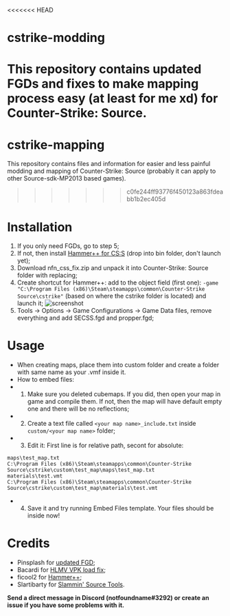 <<<<<<< HEAD
# cstrike-modding
This repository contains updated FGDs and fixes to make mapping process easy (at least for me xd) for Counter-Strike: Source.
=======
# cstrike-mapping
This repository contains files and information for easier and less painful modding and mapping of Counter-Strike: Source (probably it can apply to other Source-sdk-MP2013 based games).
>>>>>>> c0fe244ff93776f450123a863fdeabb1b2ec405d

# Installation
1. If you only need FGDs, go to step 5;
2. If not, then install [Hammer++ for CS:S](https://ficool2.github.io/HammerPlusPlus-Website/download.html) (drop into bin folder, don't launch yet);
3. Download nfn_css_fix.zip and unpack it into Counter-Strike: Source folder with replacing;
4. Create shortcut for Hammer++: add to the object field (first one): `-game "C:\Program Files (x86)\Steam\steamapps\common\Counter-Strike Source\cstrike"` (based on where the cstrike folder is located) and launch it;
![screenshot](https://sun1.sibirix.userapi.com/impg/IeKwxjQd8kCls9dACIFrtCvDPRYVR4VRk0znHg/i4LTe1kOjoo.jpg?size=642x828&quality=96&sign=27b5251a9da927f5a4186e90b6b5c909&type=album)
5. Tools -> Options -> Game Configurations -> Game Data files, remove everything and add SECSS.fgd and propper.fgd;

# Usage
- When creating maps, place them into custom folder and create a folder with same name as your .vmf inside it.
- How to embed files:
- 1. Make sure you deleted cubemaps. If you did, then open your map in game and compile them. If not, then the map will have default empty one and there will be no reflections;
- 2. Create a text file called `<your map name>_include.txt` inside `custom/<your map name>` folder;
- 3. Edit it: First line is for relative path, secont for absolute:
```
maps\test_map.txt
C:\Program Files (x86)\Steam\steamapps\common\Counter-Strike Source\cstrike\custom\test_map\maps\test_map.txt
materials\test.vmt
C:\Program Files (x86)\Steam\steamapps\common\Counter-Strike Source\cstrike\custom\test_map\materials\test.vmt
```
- 4. Save it and try running Embed Files template. Your files should be inside now!

# Credits
- Pinsplash for [updated FGD](https://github.com/Pinsplash/SEFGD);
- Bacardi for [HLMV VPK load fix](https://gamebanana.com/gamefiles/3293);
- ficool2 for [Hammer++](https://ficool2.github.io/HammerPlusPlus-Website/);
- Slartibarty for [Slammin' Source Tools](https://drive.google.com/file/d/1gqmMkHTadUmWBMOqSPSlKRLL1zYvoRsS/view).

**Send a direct message in Discord (notfoundname#3292) or create an issue if you have some problems with it.**
